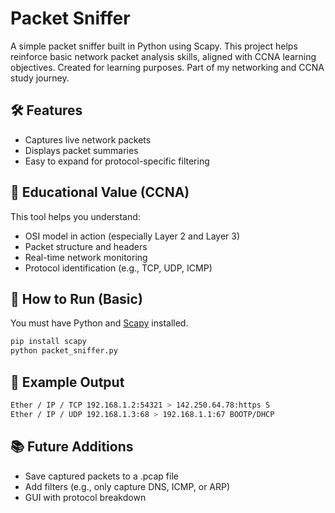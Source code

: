 # Packet Sniffer

A simple packet sniffer built in Python using Scapy. This project helps reinforce basic network packet analysis skills, aligned with CCNA learning objectives.
Created for learning purposes. Part of my networking and CCNA study journey.

## 🛠 Features

- Captures live network packets
- Displays packet summaries
- Easy to expand for protocol-specific filtering

## 🧠 Educational Value (CCNA)

This tool helps you understand:
- OSI model in action (especially Layer 2 and Layer 3)
- Packet structure and headers
- Real-time network monitoring
- Protocol identification (e.g., TCP, UDP, ICMP)

## 🚀 How to Run (Basic)

You must have Python and [Scapy](https://scapy.net/) installed.

```bash
pip install scapy
python packet_sniffer.py
```

## 📄 Example Output

```bash
Ether / IP / TCP 192.168.1.2:54321 > 142.250.64.78:https S
Ether / IP / UDP 192.168.1.3:68 > 192.168.1.1:67 BOOTP/DHCP
```

## 📚 Future Additions
- Save captured packets to a .pcap file
- Add filters (e.g., only capture DNS, ICMP, or ARP)
- GUI with protocol breakdown
